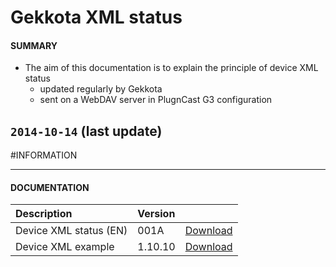 # Gekkota XML status

#### **SUMMARY**
- The aim of this documentation is to explain the principle of device XML status
	- updated regularly by Gekkota
	- sent on a WebDAV server in PlugnCast G3 configuration

## `2014-10-14` (last update)

#INFORMATION
***********************************************************************
#### **DOCUMENTATION**
| Description                                                                      | Version |                 |
| :------------------------------------------------------------------------------- | :-------| :-------------- |
| Device XML status (EN)                            | 001A       | [Download](https://github.com/Qeedji/archives/blob/master/downloads/application-notes/Gekkota_XML_Status.pdf) |
| Device XML example                                       | 1.10.10    | [Download](https://github.com/Qeedji/archives/blob/master/downloads/application-notes/status.022000d0-0000-0000-0000-001ce6020170.xml) |






